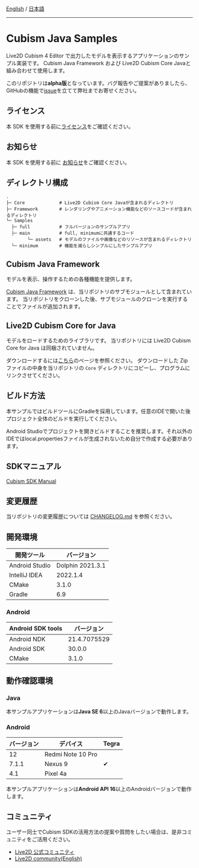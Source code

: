[English](README.md) / [日本語](README.ja.md)

---

# Cubism Java Samples

Live2D Cubism 4 Editor で出力したモデルを表示するアプリケーションのサンプル実装です。
Cubism Java Framework および Live2D Cubism Core Javaと組み合わせて使用します。

このリポジトリは**alpha版**となっています。バグ報告やご提案がありましたら、GitHubの機能で[issue](https://github.com/Live2D/CubismJavaSamples/issues)を立てて弊社までお寄せください。

## ライセンス

本 SDK を使用する前に[ライセンス](LICENSE.md)をご確認ください。

## お知らせ

本 SDK を使用する前に [お知らせ](NOTICE.ja.md)をご確認ください。

## ディレクトリ構成

```
.
├─ Core             # Live2D Cubism Core Javaが含まれるディレクトリ
├─ Framework        # レンダリングやアニメーション機能などのソースコードが含まれるディレクトリ
└─ Samples
  ├─ full           # フルバージョンのサンプルアプリ
  ├─ main           # full, minimumに共通するコード
        └─ assets   # モデルのファイルや画像などのリソースが含まれるディレクトリ
  └─ minimum        # 機能を減らしシンプルにしたサンプルアプリ
```

## Cubism Java Framework

モデルを表示、操作するための各種機能を提供します。

[Cubism Java Framework] は、当リポジトリのサブモジュールとして含まれています。
当リポジトリをクローンした後、サブモジュールのクローンを実行することでファイルが追加されます。

[Cubism Java Framework]: (https://github.com/Live2D/CubismJavaFramework)

## Live2D Cubism Core for Java

モデルをロードするためのライブラリです。
当リポジトリには Live2D Cubism Core for Java は同梱されていません。

ダウンロードするには[こちら](https://creatorsforum.live2d.com/t/topic/1110)のページを参照ください。
ダウンロードした Zip ファイルの中身を当リポジトリの `Core` ディレクトリにコピーし、プログラムにリンクさせてください。

## ビルド方法

本サンプルではビルドツールにGradleを採用しています。任意のIDEで開いた後プロジェクト全体のビルドを実行してください。

Android Studioでプロジェクトを開きビルドすることを推奨します。それ以外のIDEではlocal.propertiesファイルが生成されないため自分で作成する必要があります。

## SDKマニュアル

[Cubism SDK Manual](https://docs.live2d.com/cubism-sdk-manual/top/)

## 変更履歴

当リポジトリの変更履歴については [CHANGELOG.md](CHANGELOG.md) を参照ください。

## 開発環境

| 開発ツール          | バージョン            |
|----------------|------------------|
| Android Studio | Dolphin 2021.3.1 |
| IntelliJ IDEA  | 2022.1.4         |
| CMake          | 3.1.0            |
| Gradle         | 6.9              |

### Android

| Android SDK tools | バージョン        |
| --- |--------------|
| Android NDK | 21.4.7075529 |
| Android SDK | 30.0.0       |
| CMake | 3.1.0        |

## 動作確認環境

### Java

本サンプルアプリケーションは**Java SE 6**以上のJavaバージョンで動作します。

### Android

| バージョン | デバイス              | Tegra |
|-------|-------------------|-------|
| 12    | Redmi Note 10 Pro |  |
| 7.1.1 | Nexus 9           | ✔ |
| 4.1   | Pixel 4a          |  |

本サンプルアプリケーションは**Android API 16**以上のAndroidバージョンで動作します。


## コミュニティ

ユーザー同士でCubism SDKの活用方法の提案や質問をしたい場合は、是非コミュニティをご活用ください。

- [Live2D 公式コミュニティ](https://creatorsforum.live2d.com/)
- [Live2D community(English)](http://community.live2d.com/)
